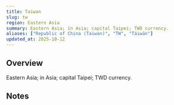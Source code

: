 ```yaml
---
title: Taiwan
slug: tw
region: Eastern Asia
summary: Eastern Asia; in Asia; capital Taipei; TWD currency.
aliases: ["Republic of China (Taiwan)", "TW", "Táiwān"]
updated_at: 2025-10-12
---
```


## Overview

Eastern Asia; in Asia; capital Taipei; TWD currency.

## Notes

<!-- Add your first note below -->

